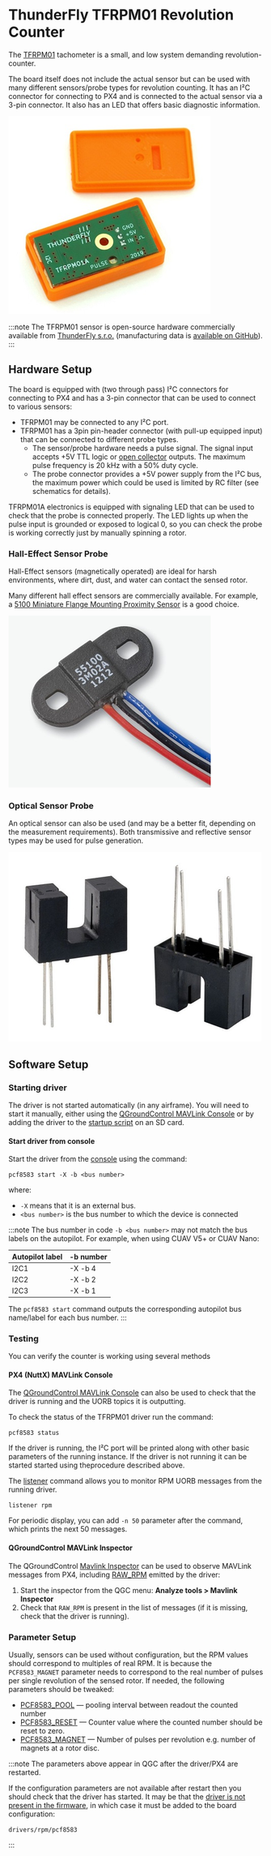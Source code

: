 # ThunderFly TFRPM01 Revolution Counter

The [TFRPM01](https://github.com/ThunderFly-aerospace/TFRPM01) tachometer is a small, and low system demanding revolution-counter.

The board itself does not include the actual sensor but can be used with many different sensors/probe types for revolution counting.
It has an I²C connector for connecting to PX4 and is connected to the actual sensor via a 3-pin connector.
It also has an LED that offers basic diagnostic information.

![TFRPM01A](../../assets/hardware/sensors/tfrpm/tfrpm01_electronics.jpg)

:::note
The TFRPM01 sensor is open-source hardware commercially available from [ThunderFly s.r.o.](https://www.thunderfly.cz/) (manufacturing data is [available on GitHub](https://github.com/ThunderFly-aerospace/TFRPM01)).
:::

## Hardware Setup

The board is equipped with (two through pass) I²C connectors for connecting to PX4 and has a 3-pin connector that can be used to connect to various sensors:
- TFRPM01 may be connected to any I²C port.
- TFRPM01 has a 3pin pin-header connector (with pull-up equipped input) that can be connected to different probe types.
  - The sensor/probe hardware needs a pulse signal.
    The signal input accepts +5V TTL logic or [open collector](https://en.wikipedia.org/wiki/Open_collector) outputs.
    The maximum pulse frequency is 20 kHz with a 50% duty cycle.
  - The probe connector provides a +5V power supply from the I²C bus, the maximum power which could be used is limited by RC filter (see schematics for details).

TFRPM01A electronics is equipped with signaling LED that can be used to check that the probe is connected properly.
The LED lights up when the pulse input is grounded or exposed to logical 0, so you can check the probe is working correctly just by manually spinning a rotor.

### Hall-Effect Sensor Probe

Hall-Effect sensors (magnetically operated) are ideal for harsh environments, where dirt, dust, and water can contact the sensed rotor.

Many different hall effect sensors are commercially available.
For example, a [5100 Miniature Flange Mounting Proximity Sensor](https://m.littelfuse.com/~/media/electronics/datasheets/hall_effect_sensors/littelfuse_hall_effect_sensors_55100_datasheet.pdf.pdf) is a good choice.

![Example of Hall effect probe](../../assets/hardware/sensors/tfrpm/hall_probe.jpg)


### Optical Sensor Probe

An optical sensor can also be used (and may be a better fit, depending on the measurement requirements).
Both transmissive and reflective sensor types may be used for pulse generation.

![Example of optical transmissive probe](../../assets/hardware/sensors/tfrpm/transmissive_probe.jpg)

## Software Setup

### Starting driver

The driver is not started automatically (in any airframe).
You will need to start it manually, either using the [QGroundControl MAVLink Console](https://docs.qgroundcontrol.com/master/en/analyze_view/mavlink_console.html) or by adding the driver to the [startup script](../concept/system_startup.md#customizing-the-system-startup) on an SD card.

#### Start driver from console

Start the driver from the [console](https://docs.qgroundcontrol.com/master/en/analyze_view/mavlink_console.html) using the command:
```
pcf8583 start -X -b <bus number>
```
where:
- `-X` means that it is an external bus.
- `<bus number>` is the bus number to which the device is connected 

:::note
The bus number in code `-b <bus number>` may not match the bus labels on the autopilot.
For example, when using CUAV V5+ or CUAV Nano:

Autopilot label | -b number
--- | ---
I2C1 | -X -b 4  |
I2C2 | -X -b 2  |
I2C3 | -X -b 1  |

The `pcf8583 start` command outputs the corresponding autopilot bus name/label for each bus number.
:::

### Testing

You can verify the counter is working using several methods

#### PX4 (NuttX) MAVLink Console

The [QGroundControl MAVLink Console](https://docs.qgroundcontrol.com/master/en/analyze_view/mavlink_console.html) can also be used to check that the driver is running and the UORB topics it is outputting. 

To check the status of the TFRPM01 driver run the command: 
```
pcf8583 status
```
If the driver is running, the I²C port will be printed along with other basic parameters of the running instance.
If the driver is not running it can be started started using theprocedure described above. 

The [listener](../modules/modules_command.md#listener) command allows you to monitor RPM UORB messages from the running driver. 
```
listener rpm
```
For periodic display, you can add `-n 50` parameter after the command, which prints the next 50 messages.

#### QGroundControl MAVLink Inspector

The QGroundControl [Mavlink Inspector](https://docs.qgroundcontrol.com/master/en/analyze_view/mavlink_inspector.html) can be used to observe MAVLink messages from PX4, including [RAW_RPM](https://mavlink.io/en/messages/common.html#RAW_RPM) emitted by the driver:

1. Start the inspector from the QGC menu: **Analyze tools > Mavlink Inspector**
1. Check that `RAW_RPM` is present in the list of messages (if it is missing, check that the driver is running).


### Parameter Setup

Usually, sensors can be used without configuration, but the RPM values should correspond to multiples of real RPM.  It is because the `PCF8583_MAGNET` parameter needs to correspond to the real number of pulses per single revolution of the sensed rotor. 
If needed, the following parameters should be tweaked:

* [PCF8583_POOL](../advanced_config/parameter_reference.md#PCF8583_POOL) — pooling interval between readout the counted number
* [PCF8583_RESET](../advanced_config/parameter_reference.md#PCF8583_RESET) — Counter value where the counted number should be reset to zero.
* [PCF8583_MAGNET](../advanced_config/parameter_reference.md#PCF8583_MAGNET) — Number of pulses per revolution e.g. number of magnets at a rotor disc.

:::note
The parameters above appear in QGC after the driver/PX4 are restarted.

If the configuration parameters are not available after restart then you should check that the driver has started.
It may be that the [driver is not present in the firmware](../peripherals/serial_configuration.md#configuration-parameter-missing-from-qgroundcontrol), in which case it must be added to the board configuration:
```
drivers/rpm/pcf8583
```
:::
